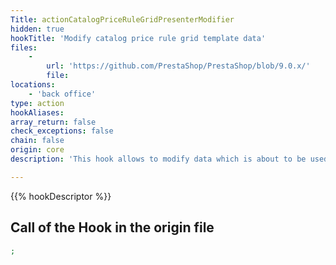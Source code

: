 ```yaml
---
Title: actionCatalogPriceRuleGridPresenterModifier
hidden: true
hookTitle: 'Modify catalog price rule grid template data'
files:
    -
        url: 'https://github.com/PrestaShop/PrestaShop/blob/9.0.x/'
        file: 
locations:
    - 'back office'
type: action
hookAliases: 
array_return: false
check_exceptions: false
chain: false
origin: core
description: 'This hook allows to modify data which is about to be used in template for catalog price rule grid'

---
```


{{% hookDescriptor %}}

## Call of the Hook in the origin file

```php
;
```
